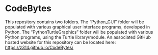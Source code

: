 # CodeBytes

This repository contains two folders. The “Python_GUI” folder will be populated with various graphical user interface programs, developed in Python.
The “PythonTurtleGraphics” folder will be populated with various Python programs, using the Turtle library/module.
An associated GitHub hosted website for this repository can be located here: https://z314.github.io/CodeBytes/
